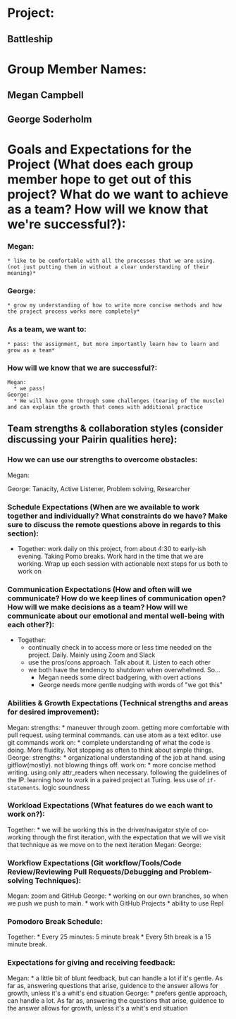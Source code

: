 # Project: #

  ## Battleship ##

# Group Member Names: #

  ## Megan Campbell ##
  ## George Soderholm ##


# Goals and Expectations for the Project (What does each group member hope to get out of this project? What do we want to achieve as a team? How will we know that we're successful?): #

### Megan: ###

    * like to be comfortable with all the processes that we are using. (not just putting them in without a clear understanding of their meaning)*

### George: ###

    * grow my understanding of how to write more concise methods and how the project process works more completely*

### As a team, we want to: ###

    * pass: the assignment, but more importantly learn how to learn and grow as a team*

### How will we know that we are successful?: ###

    Megan:
      * we pass!
    George:
      * We will have gone through some challenges (tearing of the muscle) and can explain the growth that comes with additional practice



## Team strengths & collaboration styles (consider discussing your Pairin qualities here):

### How we can use our strengths to overcome obstacles: ###

  Megan:

  George:
    Tanacity, Active Listener, Problem solving, Researcher

### Schedule Expectations (When are we available to work together and individually? What constraints do we have? Make sure to discuss the remote questions above in regards to this section): ###

  * Together: work daily on this project, from about 4:30 to early-ish evening. Taking Pomo breaks. Work hard in the time that we are working. Wrap up each session with actionable next steps for us both to work on

### Communication Expectations (How and often will we communicate? How do we keep lines of communication open? How will we make decisions as a team? How will we communicate about our emotional and mental well-being with each other?): ###

  * Together:
      * continually check in to access more or less time needed on the project. Daily. Mainly using Zoom and Slack
      * use the pros/cons approach. Talk about it. Listen to each other
      * we both have the tendency to shutdown when overwhelmed. So...
        * Megan needs some direct badgering, with overt actions
        * George needs more gentle nudging with words of "we got this"

### Abilities & Growth Expectations (Technical strengths and areas for desired improvement): ###

  Megan:
    strengths:
      * maneuver through zoom. getting more comfortable with pull request. using terminal commands. can use atom as a text editor. use git commands
    work on:
      * complete understanding of what the code is doing. More fluidity. Not stopping as often to think about simple things.
  George:
    strengths:
      * organizational understanding of the job at hand. using gitflow(mostly). not blowing things off.
    work on:
      * more concise method writing. using only attr_readers when necessary. following the guidelines of the IP. learning how to work in a paired project at Turing. less use of `if-statements`. logic soundness

### Workload Expectations (What features do we each want to work on?): ###

  Together:
    * we will be working this in the driver/navigator style of co-working through the first iteration, with the expectation that we will we visit that technique as we move on to the next iteration
  Megan:
  George:


### Workflow Expectations (Git workflow/Tools/Code Review/Reviewing Pull Requests/Debugging and Problem-solving Techniques): ###

  Megan: zoom and GitHub
  George:
    * working on our own branches, so when we push we push to main.
    * work with GitHub Projects
    * ability to use Repl


### Pomodoro Break Schedule: ###

  Together:
    * Every 25 minutes: 5 minute break
    * Every 5th break is a 15 minute break.


### Expectations for giving and receiving feedback: ###

  Megan:
    * a little bit of blunt feedback, but can handle a lot if it's gentle. As far as, answering questions that arise, guidence to the answer allows for growth, unless it's a whit's end situation
  George:
    * prefers gentle approach, can handle a lot. As far as, answering the questions that arise, guidence to the answer allows for growth, unless it's a whit's end situation
